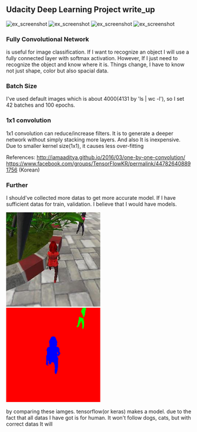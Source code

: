 ## Udacity Deep Learning Project write_up

![ex_screenshot](./docs/misc/udacity_project01.jpg)
![ex_screenshot](./docs/misc/udacity_project02.jpg)
![ex_screenshot](./docs/misc/udacity_project03.jpg)
![ex_screenshot](./docs/misc/udacity_project04.jpg)

### Fully Convolutional Network
is useful for image classification. If I want to recognize an object I will use a fully connected layer with softmax activation. However, If I just need to recognize the object and know where it is. Things change, I have to know not just shape, color but also spacial data.

### Batch Size
I've used default images which is about 4000(4131 by 'ls | wc -l'), so I set 42 batches and 100 epochs.

### 1x1 convolution
1x1 convolution can reduce/increase filters. It is to generate a deeper network without simply stacking more layers. And also It is inexpensive. Due to smaller kernel size(1x1), it causes less over-fitting

References: 
http://iamaaditya.github.io/2016/03/one-by-one-convolution/
https://www.facebook.com/groups/TensorFlowKR/permalink/447826408891756 (Korean)

### Further
I should've collected more datas to get more accurate model. If I have sufficient datas for train, validation. I believe that I would have models.

![ex_screenshot](./docs/misc/5_run6cam1_00064.jpeg)
![ex_screenshot](./docs/misc/5_run6_mask_00064.png)

by comparing these iamges. tensorflow(or keras) makes a model. due to the fact that all datas I have got is for human. It won't follow dogs, cats, but with correct datas It will
